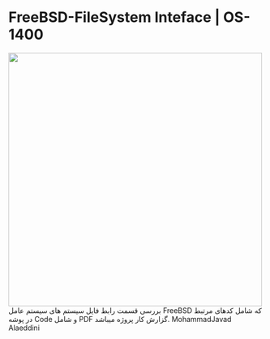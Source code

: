 # FreeBSD-FileSystem Inteface | OS-1400

<img src="https://logosrated.net/wp-content/uploads/parser/FreeBSD-Logo-1.jpg" width="500"/>
بررسی قسمت رابط فایل سیستم های سیستم عامل FreeBSD که شامل کدهای مرتبط در پوشه Code و شامل PDF گزارش کار پروژه میباشد.
MohammadJavad Alaeddini 
